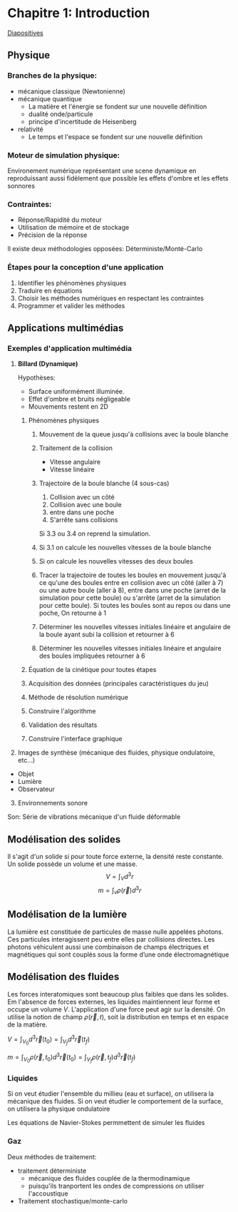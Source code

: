 # Chapitre 1: Introduction
[Diapositives](https://moodle.polymtl.ca/pluginfile.php/38725/mod_folder/content/0/Diapositives/Chapitre01.pdf?forcedownload=1)
## Physique
### Branches de la physique:
- mécanique classique (Newtonienne)
- mécanique quantique
  - La matière et l'énergie se fondent sur une nouvelle définition
  - dualité onde/particule
  - principe d'incertitude de Heisenberg
- relativité
  - Le temps et l'espace se fondent sur une nouvelle définition

### Moteur de simulation physique: 
Environement numérique représentant une scene dynamique en reproduissant aussi fidèlement que possible les effets d'ombre et les effets sonnores

### Contraintes:
-   Réponse/Rapidité du moteur
-   Utilisation de mémoire et de stockage
-   Précision de la réponse

Il existe deux méthodologies opposées: Déterministe/Monté-Carlo

### Étapes pour la conception d'une application
1. Identifier les phénomènes physiques
2. Traduire en équations
3. Choisir les méthodes numériques en respectant les contraintes
4. Programmer et valider les méthodes

## Applications multimédias
### Exemples d'application multimédia
1. **Billard (Dynamique)**

   Hypothèses:
   - Surface uniformément illuminée.
   - Effet d'ombre et bruits négligeable
   - Mouvements restent en 2D

   1. Phénomènes physiques
      1. Mouvement de la queue jusqu'à collisions avec la boule blanche

      2. Traitement de la collision
         - Vitesse angulaire
         - Vitesse linéaire

      3. Trajectoire de la boule blanche (4 sous-cas)
         1. Collision avec un côté
         2. Collision avec une boule
         3. entre dans une poche
         4. S'arrête sans collisions
               
           Si 3.3 ou 3.4 on reprend la simulation.
      
      4. Si 3.1 on calcule les nouvelles vitesses de la boule blanche

      5. Si on calcule les nouvelles vitesses des deux boules

      6. Tracer la trajectoire de toutes les boules en mouvement jusqu'à ce qu'une des boules entre en collision avec un côté (aller à 7) ou une autre boule (aller à 8), entre dans une poche (arret de la simulation pour cette boule) ou s'arrête (arret de la simulation pour cette boule). Si toutes les boules sont au repos ou dans une poche, On retourne à 1

      7. Déterminer les nouvelles vitesses initiales linéaire et angulaire de la boule ayant subi la collision et retourner à 6
      8.  Déterminer les nouvelles vitesses initiales linéaire et angulaire des boules impliquées retourner à 6

   2. Équation de la cinétique pour toutes étapes
   3. Acquisition des données (principales caractéristiques du jeu) 
   4. Méthode de résolution numérique
   5. Construire l'algorithme
   6. Validation des résultats
   7. Construire l'interface graphique

2. Images de synthèse (mécanique des fluides, physique ondulatoire, etc...)
- Objet
- Lumière
- Observateur

3. Environnements sonore

Son: Série de vibrations mécanique d'un fluide déformable

## Modélisation des solides
Il s'agit d'un solide si pour toute force externe, la densité reste constante. Un solide possède un volume et une masse.
$$V=\int_Vd^3r$$
$$m=\int_v\rho(\vec{r})d^3r$$

## Modélisation de la lumière
La lumière est constituée de particules de masse nulle appelées
photons. Ces particules interagissent peu entre elles par
collisions directes. Les photons véhiculent aussi une
combinaison de champs électriques et magnétiques qui sont
couplés sous la forme d’une onde électromagnétique

## Modélisation des fluides
Les forces interatomiques sont beaucoup plus faibles que dans les solides. Em l'absence de forces externes, les liquides maintiennent leur forme et occupe un volume $V$. L'application d'une force peut agir sur la densité. On utilise la notion de champ $\rho(\vec{r}, t)$, soit la distribution en temps et en espace de la matière.

$V=\int_{V_0}{d^3\vec{r}(t_0)} = \int_{V_f}{d^3\vec{r}(t_f)}$

$m=\int_{V_0}{\rho(\vec{r}, t_0)d^3\vec{r}(t_0)} = \int_{V_f}{\rho(\vec{r}, t_f)d^3\vec{r}(t_f)}$

### Liquides
Si on veut étudier l'ensemble du millieu (eau et surface), on utilisera la mécanique des fluides. Si on veut étudier le comportement de la surface, on utilisera la physique ondulatoire

Les équations de Navier-Stokes permmettent de simuler les fluides

### Gaz
Deux méthodes de traitement:
- traitement déterministe
  - mécanique des fluides couplée de la thermodinamique
  - puisqu'ils tranportent les ondes de compressions on utiliser l'accoustique
- Traitement stochastique/monte-carlo
  
